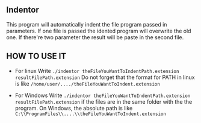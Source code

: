 ## Indentor
This program will automatically indent the file program passed in parameters.
If one file is passed the idented program will overwrite the old one. If there're
two parameter the result will be paste in the second file.

## HOW TO USE IT

* For linux
Write ```./indentor theFileYouWantToIndentPath.extension resultFilePath.extension```
Do not forget that the format for PATH in linux is like ```/home/user/..../theFileYouWantToIndent.extension```

* For Windows
Write ```./indentor theFileYouWantToIndentPath.extension resultFilePath.extension``` if the files are in the same
folder with the the program.
On Windows, the absolute path is like ```C:\\ProgramFiles\\....\\theFileYouWantToIndent.extension```